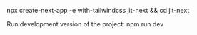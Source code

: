 npx create-next-app -e with-tailwindcss jit-next && cd jit-next

Run development version of the project:
npm run dev
